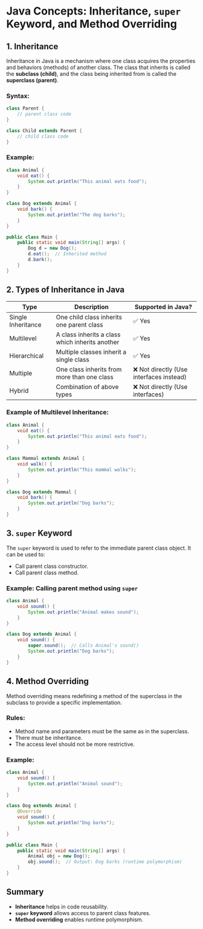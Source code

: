 
# Java Concepts: Inheritance, `super` Keyword, and Method Overriding

## 1. Inheritance

Inheritance in Java is a mechanism where one class acquires the properties and behaviors (methods) of another class. The class that inherits is called the **subclass (child)**, and the class being inherited from is called the **superclass (parent)**.

### Syntax:
```java
class Parent {
    // parent class code
}

class Child extends Parent {
    // child class code
}
```

### Example:
```java
class Animal {
    void eat() {
        System.out.println("This animal eats food");
    }
}

class Dog extends Animal {
    void bark() {
        System.out.println("The dog barks");
    }
}

public class Main {
    public static void main(String[] args) {
        Dog d = new Dog();
        d.eat();  // Inherited method
        d.bark();
    }
}
```

## 2. Types of Inheritance in Java

| Type               | Description                                | Supported in Java? |
|--------------------|--------------------------------------------|--------------------|
| Single Inheritance | One child class inherits one parent class  | ✅ Yes              |
| Multilevel         | A class inherits a class which inherits another | ✅ Yes          |
| Hierarchical       | Multiple classes inherit a single class    | ✅ Yes              |
| Multiple           | One class inherits from more than one class | ❌ Not directly (Use interfaces instead) |
| Hybrid             | Combination of above types                 | ❌ Not directly (Use interfaces)         |

### Example of Multilevel Inheritance:
```java
class Animal {
    void eat() {
        System.out.println("This animal eats food");
    }
}

class Mammal extends Animal {
    void walk() {
        System.out.println("This mammal walks");
    }
}

class Dog extends Mammal {
    void bark() {
        System.out.println("Dog barks");
    }
}
```

## 3. `super` Keyword

The `super` keyword is used to refer to the immediate parent class object. It can be used to:

- Call parent class constructor.
- Call parent class method.

### Example: Calling parent method using `super`
```java
class Animal {
    void sound() {
        System.out.println("Animal makes sound");
    }
}

class Dog extends Animal {
    void sound() {
        super.sound();  // Calls Animal's sound()
        System.out.println("Dog barks");
    }
}
```

## 4. Method Overriding

Method overriding means redefining a method of the superclass in the subclass to provide a specific implementation.

### Rules:
- Method name and parameters must be the same as in the superclass.
- There must be inheritance.
- The access level should not be more restrictive.

### Example:
```java
class Animal {
    void sound() {
        System.out.println("Animal sound");
    }
}

class Dog extends Animal {
    @Override
    void sound() {
        System.out.println("Dog barks");
    }
}

public class Main {
    public static void main(String[] args) {
        Animal obj = new Dog();
        obj.sound();  // Output: Dog barks (runtime polymorphism)
    }
}
```

## Summary
- **Inheritance** helps in code reusability.
- **`super` keyword** allows access to parent class features.
- **Method overriding** enables runtime polymorphism.
